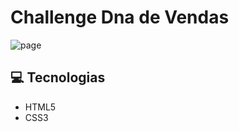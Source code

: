 # Challenge Dna de Vendas

![page](https://user-images.githubusercontent.com/39227316/84451060-4c7ab180-ac28-11ea-9e15-49fb81c9d060.png)

:computer: Tecnologias
------------

- HTML5
- CSS3
